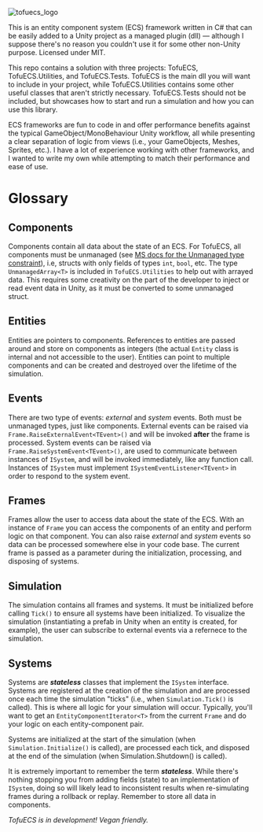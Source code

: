 ![tofuecs_logo](https://user-images.githubusercontent.com/8916588/139094266-3e2db942-4842-4f0d-b1da-8e694ee3578c.png)

This is an entity component system (ECS) framework written in C# that can be easily added to a Unity project as a managed plugin (dll) — although I suppose there's no reason you couldn't use it for some other non-Unity purpose. Licensed under MIT.

This repo contains a solution with three projects: TofuECS, TofuECS.Utilities, and TofuECS.Tests. TofuECS is the main dll you will want to include in your project, while TofuECS.Utilities contains some other useful classes that aren't strictly necessary. TofuECS.Tests should not be included, but showcases how to start and run a simulation and how you can use this library.

ECS frameworks are fun to code in and offer performance benefits against the typical GameObject/MonoBehaviour Unity workflow, all while presenting a clear separation of logic from views (i.e., your GameObjects, Meshes, Sprites, etc.). I have a lot of experience working with other frameworks, and I wanted to write my own while attempting to match their performance and ease of use.

# Glossary

## Components
Components contain all data about the state of an ECS. For TofuECS, all components must be unmanaged (see [MS docs for the Unmanaged type constraint](https://docs.microsoft.com/en-us/dotnet/csharp/language-reference/proposals/csharp-7.3/blittable)), i.e, structs with only fields of types `int`, `bool`, etc. The type `UnmanagedArray<T>` is included in `TofuECS.Utilities` to help out with arrayed data. This requires some creativity on the part of the developer to inject or read event data in Unity, as it must be converted to some unmanaged struct.

## Entities
Entities are pointers to components. References to entities are passed around and store on components as integers (the actual `Entity` class is internal and not accessible to the user). Entities can point to multiple components and can be created and destroyed over the lifetime of the simulation.

## Events
There are two type of events: *external* and *system* events. Both must be unmanaged types, just like components. External events can be raised via `Frame.RaiseExternalEvent<TEvent>()` and will be invoked **after** the frame is processed. System events can be raised via `Frame.RaiseSystemEvent<TEvent>()`, are used to communicate between instances of `ISystem`, and will be invoked immediately, like any function call. Instances of `ISystem` must implement `ISystemEventListener<TEvent>` in order to respond to the system event.

## Frames
Frames allow the user to access data about the state of the ECS. With an instance of `Frame` you can access the components of an entity and perform logic on that component. You can also raise *external* and *system* events so data can be processed somewhere else in your code base. The current frame is passed as a parameter during the initialization, processing, and disposing of systems.

## Simulation
The simulation contains all frames and systems. It must be initialized before calling `Tick()` to ensure all systems have been initialized. To visualize the simulation (instantiating a prefab in Unity when an entity is created, for example), the user can subscribe to external events via a refernece to the simulation.

## Systems
Systems are ***stateless*** classes that implement the `ISystem` interface. Systems are registered at the creation of the simulation and are processed once each time the simulation "ticks" (i.e., when `Simulation.Tick()` is called). This is where all logic for your simulation will occur. Typically, you'll want to get an `EntityComponentIterator<T>` from the current `Frame` and do your logic on each entity-component pair.

Systems are initialized at the start of the simulation (when `Simulation.Initialize()` is called), are processed each tick, and disposed at the end of the simulation (when Simulation.Shutdown() is called).

It is extremely important to remember the term ***stateless***. While there's nothing stopping you from adding fields (state) to an implementation of `ISystem`, doing so will likely lead to inconsistent results when re-simulating frames during a rollback or replay. Remember to store all data in components.



*TofuECS is in development! Vegan friendly.*

